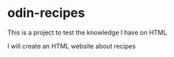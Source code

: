 # odin-recipes

This is a project to test the knowledge I have on HTML

I will create an HTML website about recipes

